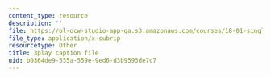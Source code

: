 ```yaml
---
content_type: resource
description: ''
file: https://ol-ocw-studio-app-qa.s3.amazonaws.com/courses/18-01-single-variable-calculus-fall-2006/b0364de9535a559e9ed6d3b9593de7c7_BGE3wb7H2PA.vtt
file_type: application/x-subrip
resourcetype: Other
title: 3play caption file
uid: b0364de9-535a-559e-9ed6-d3b9593de7c7
---
```


